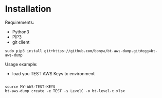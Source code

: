 # Installation

Requirements:

- Python3
- PIP3
- git client

```shell
sudo pip3 install git+https://github.com/bonya/bt-aws-dump.git#egg=bt-aws-dump
```

Usage example:

- load you TEST AWS Keys to environment

```shell

source MY-AWS-TEST-KEYS
bt-aws-dump create -e TEST -s LevelC -o bt-level-c.xlsx


```